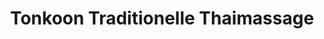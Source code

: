 ---
title: "Tonkoon Traditionelle Thaimassage"
url: /berlin/tonkoon-traditionelle-thaimassage/
shop: Massage
---